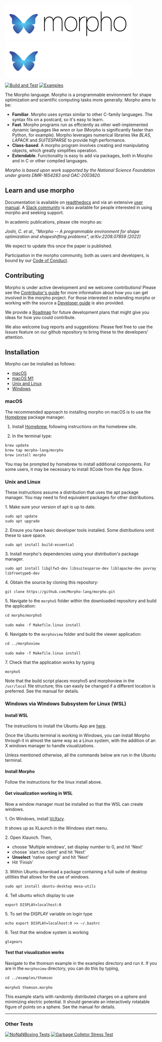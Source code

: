 ![Morpho](manual/src/Figures/morphologosmall.png#gh-light-mode-only)![Morpho](manual/src/Figures/morphologosmall-white.png#gh-dark-mode-only)

[![Build and Test](https://github.com/Morpho-lang/morpho/actions/workflows/CI.yml/badge.svg)](https://github.com/Morpho-lang/morpho/actions/workflows/CI.yml)
[![Examples](https://github.com/Morpho-lang/morpho/actions/workflows/Examples.yml/badge.svg)](https://github.com/Morpho-lang/morpho/actions/workflows/Examples.yml)

The Morpho language. Morpho is a programmable environment for shape optimization and scientific computing tasks more generally. Morpho aims to be:

* **Familiar**. Morpho uses syntax similar to other C-family languages. The syntax fits on a postcard, so it's easy to learn.
* **Fast**. Morpho programs run as efficiently as other well-implemented dynamic languages like *wren* or *lua* (Morpho is significantly faster than Python, for example). Morpho leverages numerical libraries like *BLAS*, *LAPACK* and *SUITESPARSE* to provide high performance.
* **Class-based**. A morpho program involves creating and manipulating objects, which greatly simplifies operation.
* **Extendable**. Functionality is easy to add via packages, both in Morpho and in C or other compiled languages.

*Morpho is based upon work supported by the National Science Foundation under grants DMR-1654283 and OAC-2003820.*

## Learn and use morpho

Documentation is available on [readthedocs](https://morpho-lang.readthedocs.io/en/latest/) and via an extensive [user manual](https://github.com/Morpho-lang/morpho/blob/main/manual/manual.pdf). A [Slack community](https://join.slack.com/t/morphoco/shared_invite/zt-1o6azavwl-XMtjjFwxW~P6C8rc~YbBlA) is also available for people interested in using morpho and seeking support. 

In academic publications, please cite morpho as: 

*Joshi, C. et al., "Morpho -- A programmable environment for shape optimization and shapeshifting problems", arXiv:2208.07859 (2022)*
 
We expect to update this once the paper is published. 

Participation in the morpho community, both as users and developers, is bound by our [Code of Conduct](CODE_OF_CONDUCT.md). 

## Contributing 

Morpho is under active development and we welcome contributions! Please see the [Contributor's guide](CONTRIBUTING.md) for more information about how you can get involved in the morpho project. For those interested in extending morpho or working with the source a [Developer guide](https://github.com/Morpho-lang/morpho/blob/main/devguide/devguide.pdf) is also provided. 

We provide a [Roadmap](https://github.com/Morpho-lang/morpho/wiki/Road-Map) for future development plans that might give you ideas for how you could contribute.

We also welcome bug reports and suggestions: Please feel free to use the *Issues* feature on our github repository to bring these to the developers' attention. 

## Installation

Morpho can be installed as follows:

- [macOS](#macos)
- [macOS M1](#macos-m1)
- [Unix and Linux](#unix-and-linux)
- [Windows](#windows-via-windows-subsystem-for-linux-wsl)

### macOS

The recommended approach to installing morpho on macOS is to use the [Homebrew](https://brew.sh) package manager.

1. Install [Homebrew](https://brew.sh), following instructions on the homebrew site. 

2. In the terminal type: 

```
brew update
brew tap morpho-lang/morpho
brew install morpho
```

You may be prompted by homebrew to install additional components. For some users, it may be necessary to install XCode from the App Store. 

### Unix and Linux

These instructions assume a distribution that uses the apt package manager. You may need to find equivalent packages for other distributions. 

1\. Make sure your version of apt is up to date. 

```
sudo apt update
sudo apt upgrade
```

2\. Ensure you have basic developer tools installed. Some distributions omit these to save space.

```
sudo apt install build-essential
```

3\. Install morpho's dependencies using your distribution's package manager. 

```
sudo apt install libglfw3-dev libsuitesparse-dev liblapacke-dev povray libfreetype6-dev
```

4\. Obtain the source by cloning this repository:

```
git clone https://github.com/Morpho-lang/morpho.git
```

5\. Navigate to the `morpho5` folder within the downloaded repository and build the application:

```
cd morpho/morpho5

sudo make -f Makefile.linux install
```

6\. Navigate to the `morphoview` folder and build the viewer application:

```
cd ../morphoview

sudo make -f Makefile.linux install
```

7\. Check that the application works by typing

```
morpho5
```

Note that the build script places morpho5 and morphoview in the `/usr/local` file structure; this can easily be changed if a different location is preferred. See the manual for details. 

### Windows via Windows Subsystem for Linux (WSL)

#### Install WSL

The instructions to install the Ubuntu App are [here](https://ubuntu.com/tutorials/ubuntu-on-windows#1-overview).

Once the Ubuntu terminal is working in Windows, you can install Morpho through it in almost the same way as a Linux system, with the addition of an X windows manager to handle visualizations.

Unless mentioned otherwise, all the commands below are run in the Ubuntu terminal.

#### Install Morpho

Follow the instructions for the linux install above. 

#### Get visualization working in WSL

Now a window manager must be installed so that the WSL can create windows.

1\. On Windows, install [VcXsrv](https://sourceforge.net/projects/vcxsrv/).

It shows up as XLaunch in the Windows start menu.

2\. Open Xlaunch. Then,

* choose 'Multiple windows', set display number to 0, and hit 'Next'
* choose `start no client' and hit 'Next'
* <b>Unselect</b> 'native opengl' and hit 'Next'
* Hit 'Finish'

3\. Within Ubuntu download a package containing a full suite of desktop utilities that allows for the use of windows.

```
sudo apt install ubuntu-desktop mesa-utils
````

4\. Tell ubuntu which display to use

```
export DISPLAY=localhost:0
```

5\. To set the DISPLAY variable on login type

```
echo export DISPLAY=localhost:0 >> ~/.bashrc
```

6\. Test that the window system is working
```
glxgears
```

#### Test that visualization works

Navigate to the thomson example in the examples directory and run it. If you are in the `morphoview` directory, you can do this by typing,

```
cd ../examples/thomson

morpho5 thomson.morpho
```

This example starts with randomly distributed charges on a sphere and minimizing electric potential. It should generate an interactively rotatable figure of points on a sphere. See the manual for details. 

---
### Other Tests
[![NoNaNBoxing Tests](https://github.com/Morpho-lang/morpho/actions/workflows/NoNanBoxing.yml/badge.svg)](https://github.com/Morpho-lang/morpho/actions/workflows/NoNanBoxing.yml)
[![Garbage Colletor Stress Test](https://github.com/Morpho-lang/morpho/actions/workflows/GarbageCollectorTest.yml/badge.svg)](https://github.com/Morpho-lang/morpho/actions/workflows/GarbageCollectorTest.yml)
